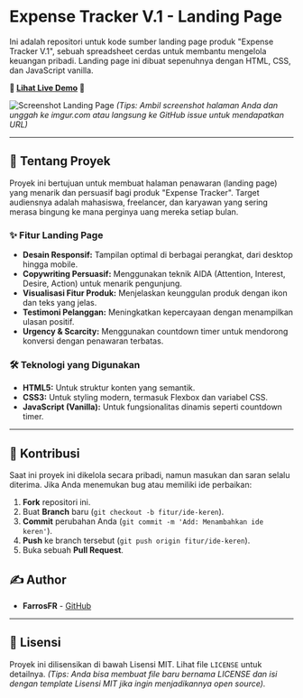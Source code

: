 # Expense Tracker V.1 - Landing Page

Ini adalah repositori untuk kode sumber landing page produk "Expense Tracker V.1", sebuah spreadsheet cerdas untuk membantu mengelola keuangan pribadi. Landing page ini dibuat sepenuhnya dengan HTML, CSS, dan JavaScript vanilla.

**🚀 [Lihat Live Demo](https://welearndata.github.io/) 🚀**

![Screenshot Landing Page](https://i.imgur.com/your-screenshot-url.png) 
*(Tips: Ambil screenshot halaman Anda dan unggah ke imgur.com atau langsung ke GitHub issue untuk mendapatkan URL)*

---

## 🎯 Tentang Proyek

Proyek ini bertujuan untuk membuat halaman penawaran (landing page) yang menarik dan persuasif bagi produk "Expense Tracker". Target audiensnya adalah mahasiswa, freelancer, dan karyawan yang sering merasa bingung ke mana perginya uang mereka setiap bulan.

### ✨ Fitur Landing Page
* **Desain Responsif:** Tampilan optimal di berbagai perangkat, dari desktop hingga mobile.
* **Copywriting Persuasif:** Menggunakan teknik AIDA (Attention, Interest, Desire, Action) untuk menarik pengunjung.
* **Visualisasi Fitur Produk:** Menjelaskan keunggulan produk dengan ikon dan teks yang jelas.
* **Testimoni Pelanggan:** Meningkatkan kepercayaan dengan menampilkan ulasan positif.
* **Urgency & Scarcity:** Menggunakan countdown timer untuk mendorong konversi dengan penawaran terbatas.

### 🛠️ Teknologi yang Digunakan
* **HTML5:** Untuk struktur konten yang semantik.
* **CSS3:** Untuk styling modern, termasuk Flexbox dan variabel CSS.
* **JavaScript (Vanilla):** Untuk fungsionalitas dinamis seperti countdown timer.

---

## 🤝 Kontribusi

Saat ini proyek ini dikelola secara pribadi, namun masukan dan saran selalu diterima. Jika Anda menemukan bug atau memiliki ide perbaikan:
1.  **Fork** repositori ini.
2.  Buat **Branch** baru (`git checkout -b fitur/ide-keren`).
3.  **Commit** perubahan Anda (`git commit -m 'Add: Menambahkan ide keren'`).
4.  **Push** ke branch tersebut (`git push origin fitur/ide-keren`).
5.  Buka sebuah **Pull Request**.

## ✍️ Author

* **FarrosFR** - [GitHub](https://github.com/farrosfr)

---

## 📄 Lisensi

Proyek ini dilisensikan di bawah Lisensi MIT. Lihat file `LICENSE` untuk detailnya.
*(Tips: Anda bisa membuat file baru bernama LICENSE dan isi dengan template Lisensi MIT jika ingin menjadikannya open source).*